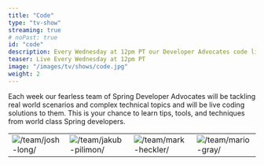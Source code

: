 ```yaml
---
title: "Code"
type: "tv-show"
streaming: true
# noPast: true
id: "code"
description: Every Wednesday at 12pm PT our Developer Advocates code live.
teaser: Live Every Wednesday at 12pm PT
image: "/images/tv/shows/code.jpg"
weight: 2
---
```


Each week our fearless team of Spring Developer Advocates will be tackling real world scenarios and complex technical topics and will be live coding solutions to them. This is your chance to learn tips, tools, and techniques from world class Spring developers.

| | | | |
| --- | --- | --- | --- |
| ![/team/josh-long/](/images/team/advocates/joshlong.jpg) | ![/team/jakub-pilimon/](/images/team/advocates/jakub.jpg) | ![/team/mark-heckler/](/images/team/advocates/mheckler.jpg) | ![/team/mario-gray/](/images/team/advocates/mgray.png) |
